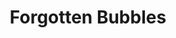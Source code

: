 ---
layout: post
title:  "Forgotten Bubbles"
postImg: /images/forgbub_tiny.png
episodeNumber: 4
soundcloudPodcast: 430557567
spotifySong: 2XJPXPd7ycvq2y5F8pw58P?si=5EiG9KISQX-BccmRuaWOww
hyperFollow: daiJ
soundcloudStream: forgotten-bubbles
---
